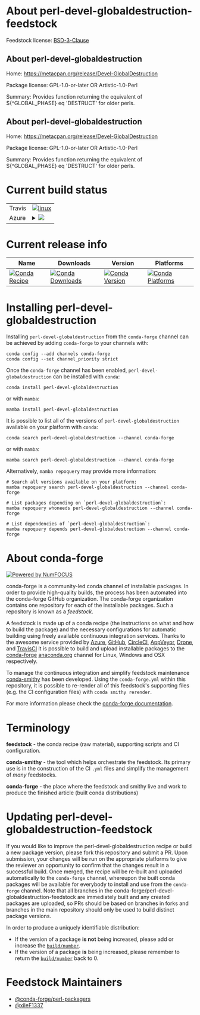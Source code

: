 About perl-devel-globaldestruction-feedstock
============================================

Feedstock license: [BSD-3-Clause](https://github.com/conda-forge/perl-devel-globaldestruction-feedstock/blob/main/LICENSE.txt)


About perl-devel-globaldestruction
----------------------------------

Home: https://metacpan.org/release/Devel-GlobalDestruction

Package license: GPL-1.0-or-later OR Artistic-1.0-Perl

Summary: Provides function returning the equivalent of ${^GLOBAL_PHASE} eq 'DESTRUCT' for older perls.

About perl-devel-globaldestruction
----------------------------------

Home: https://metacpan.org/release/Devel-GlobalDestruction

Package license: GPL-1.0-or-later OR Artistic-1.0-Perl

Summary: Provides function returning the equivalent of ${^GLOBAL_PHASE} eq 'DESTRUCT' for older perls.

Current build status
====================


<table><tr>
    <td>Travis</td>
    <td>
      <a href="https://app.travis-ci.com/conda-forge/perl-devel-globaldestruction-feedstock">
        <img alt="linux" src="https://img.shields.io/travis/com/conda-forge/perl-devel-globaldestruction-feedstock/main.svg?label=Linux">
      </a>
    </td>
  </tr>
    
  <tr>
    <td>Azure</td>
    <td>
      <details>
        <summary>
          <a href="https://dev.azure.com/conda-forge/feedstock-builds/_build/latest?definitionId=18078&branchName=main">
            <img src="https://dev.azure.com/conda-forge/feedstock-builds/_apis/build/status/perl-devel-globaldestruction-feedstock?branchName=main">
          </a>
        </summary>
        <table>
          <thead><tr><th>Variant</th><th>Status</th></tr></thead>
          <tbody><tr>
              <td>linux_64</td>
              <td>
                <a href="https://dev.azure.com/conda-forge/feedstock-builds/_build/latest?definitionId=18078&branchName=main">
                  <img src="https://dev.azure.com/conda-forge/feedstock-builds/_apis/build/status/perl-devel-globaldestruction-feedstock?branchName=main&jobName=linux&configuration=linux%20linux_64_" alt="variant">
                </a>
              </td>
            </tr><tr>
              <td>linux_aarch64</td>
              <td>
                <a href="https://dev.azure.com/conda-forge/feedstock-builds/_build/latest?definitionId=18078&branchName=main">
                  <img src="https://dev.azure.com/conda-forge/feedstock-builds/_apis/build/status/perl-devel-globaldestruction-feedstock?branchName=main&jobName=linux&configuration=linux%20linux_aarch64_" alt="variant">
                </a>
              </td>
            </tr><tr>
              <td>linux_ppc64le</td>
              <td>
                <a href="https://dev.azure.com/conda-forge/feedstock-builds/_build/latest?definitionId=18078&branchName=main">
                  <img src="https://dev.azure.com/conda-forge/feedstock-builds/_apis/build/status/perl-devel-globaldestruction-feedstock?branchName=main&jobName=linux&configuration=linux%20linux_ppc64le_" alt="variant">
                </a>
              </td>
            </tr><tr>
              <td>osx_64</td>
              <td>
                <a href="https://dev.azure.com/conda-forge/feedstock-builds/_build/latest?definitionId=18078&branchName=main">
                  <img src="https://dev.azure.com/conda-forge/feedstock-builds/_apis/build/status/perl-devel-globaldestruction-feedstock?branchName=main&jobName=osx&configuration=osx%20osx_64_" alt="variant">
                </a>
              </td>
            </tr>
          </tbody>
        </table>
      </details>
    </td>
  </tr>
</table>

Current release info
====================

| Name | Downloads | Version | Platforms |
| --- | --- | --- | --- |
| [![Conda Recipe](https://img.shields.io/badge/recipe-perl--devel--globaldestruction-green.svg)](https://anaconda.org/conda-forge/perl-devel-globaldestruction) | [![Conda Downloads](https://img.shields.io/conda/dn/conda-forge/perl-devel-globaldestruction.svg)](https://anaconda.org/conda-forge/perl-devel-globaldestruction) | [![Conda Version](https://img.shields.io/conda/vn/conda-forge/perl-devel-globaldestruction.svg)](https://anaconda.org/conda-forge/perl-devel-globaldestruction) | [![Conda Platforms](https://img.shields.io/conda/pn/conda-forge/perl-devel-globaldestruction.svg)](https://anaconda.org/conda-forge/perl-devel-globaldestruction) |

Installing perl-devel-globaldestruction
=======================================

Installing `perl-devel-globaldestruction` from the `conda-forge` channel can be achieved by adding `conda-forge` to your channels with:

```
conda config --add channels conda-forge
conda config --set channel_priority strict
```

Once the `conda-forge` channel has been enabled, `perl-devel-globaldestruction` can be installed with `conda`:

```
conda install perl-devel-globaldestruction
```

or with `mamba`:

```
mamba install perl-devel-globaldestruction
```

It is possible to list all of the versions of `perl-devel-globaldestruction` available on your platform with `conda`:

```
conda search perl-devel-globaldestruction --channel conda-forge
```

or with `mamba`:

```
mamba search perl-devel-globaldestruction --channel conda-forge
```

Alternatively, `mamba repoquery` may provide more information:

```
# Search all versions available on your platform:
mamba repoquery search perl-devel-globaldestruction --channel conda-forge

# List packages depending on `perl-devel-globaldestruction`:
mamba repoquery whoneeds perl-devel-globaldestruction --channel conda-forge

# List dependencies of `perl-devel-globaldestruction`:
mamba repoquery depends perl-devel-globaldestruction --channel conda-forge
```


About conda-forge
=================

[![Powered by
NumFOCUS](https://img.shields.io/badge/powered%20by-NumFOCUS-orange.svg?style=flat&colorA=E1523D&colorB=007D8A)](https://numfocus.org)

conda-forge is a community-led conda channel of installable packages.
In order to provide high-quality builds, the process has been automated into the
conda-forge GitHub organization. The conda-forge organization contains one repository
for each of the installable packages. Such a repository is known as a *feedstock*.

A feedstock is made up of a conda recipe (the instructions on what and how to build
the package) and the necessary configurations for automatic building using freely
available continuous integration services. Thanks to the awesome service provided by
[Azure](https://azure.microsoft.com/en-us/services/devops/), [GitHub](https://github.com/),
[CircleCI](https://circleci.com/), [AppVeyor](https://www.appveyor.com/),
[Drone](https://cloud.drone.io/welcome), and [TravisCI](https://travis-ci.com/)
it is possible to build and upload installable packages to the
[conda-forge](https://anaconda.org/conda-forge) [anaconda.org](https://anaconda.org/)
channel for Linux, Windows and OSX respectively.

To manage the continuous integration and simplify feedstock maintenance
[conda-smithy](https://github.com/conda-forge/conda-smithy) has been developed.
Using the ``conda-forge.yml`` within this repository, it is possible to re-render all of
this feedstock's supporting files (e.g. the CI configuration files) with ``conda smithy rerender``.

For more information please check the [conda-forge documentation](https://conda-forge.org/docs/).

Terminology
===========

**feedstock** - the conda recipe (raw material), supporting scripts and CI configuration.

**conda-smithy** - the tool which helps orchestrate the feedstock.
                   Its primary use is in the construction of the CI ``.yml`` files
                   and simplify the management of *many* feedstocks.

**conda-forge** - the place where the feedstock and smithy live and work to
                  produce the finished article (built conda distributions)


Updating perl-devel-globaldestruction-feedstock
===============================================

If you would like to improve the perl-devel-globaldestruction recipe or build a new
package version, please fork this repository and submit a PR. Upon submission,
your changes will be run on the appropriate platforms to give the reviewer an
opportunity to confirm that the changes result in a successful build. Once
merged, the recipe will be re-built and uploaded automatically to the
`conda-forge` channel, whereupon the built conda packages will be available for
everybody to install and use from the `conda-forge` channel.
Note that all branches in the conda-forge/perl-devel-globaldestruction-feedstock are
immediately built and any created packages are uploaded, so PRs should be based
on branches in forks and branches in the main repository should only be used to
build distinct package versions.

In order to produce a uniquely identifiable distribution:
 * If the version of a package **is not** being increased, please add or increase
   the [``build/number``](https://docs.conda.io/projects/conda-build/en/latest/resources/define-metadata.html#build-number-and-string).
 * If the version of a package **is** being increased, please remember to return
   the [``build/number``](https://docs.conda.io/projects/conda-build/en/latest/resources/define-metadata.html#build-number-and-string)
   back to 0.

Feedstock Maintainers
=====================

* [@conda-forge/perl-packagers](https://github.com/conda-forge/perl-packagers/)
* [@xileF1337](https://github.com/xileF1337/)

